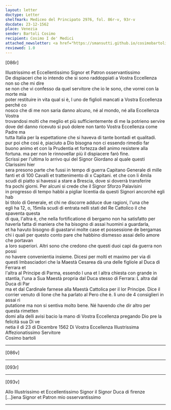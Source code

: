 ```yaml
---
layout: letter
doctype: Letter
shelfmark: Mediceo del Principato 2976, fol. 86r-v, 93r-v
docdate: 23-12-1562
place: Venezia
sender: Bartoli Cosimo
recipient: Cosimo I de' Medici
attached_newsletter: <a href="https://smansutti.github.io/cosimobartoli/texts/3079_025/">3079_025</a>
reviewed: 1.0
---
```


[086r]  
  
  
  
Illustrissimo et Eccellentissimo Signor et Patron osservantissimo  
De dispiaceri che io intendo che si sono raddoppiati a Vostra Eccellenza non so che mi dire  
se non che vi confesso da quel servitore che io le sono, che vorrei con la morte mia  
poter restituire in vita qual si è, l uno de figlioli mancati a Vostra Eccellenza perché co  
nosco che di me non saria danno alcuno, né al mondo, né alla Eccellenza Vostra  
trovandosi molti che meglio et più sufficientemente di me la potrieno servire  
dove del danno ricevuto si può dolere non tanto Vostra Eccellenza come Padre ma  
tutta Italia per la espettatione che si haveva di tante bontadi et qualitadi.  
pur poi che così è, piaciuto a Dio bisogna non ci essendo rimedio far  
buono animo et con la Prudentia et fortezza dell animo resistere alla  
fortuna. ma per non le rinnovellar più il dispiacere farò fine.  
Scrissi per l'ultima lo arrivo qui del Signor Giordano al quale questi Clarissimi hier  
sera presono parte che fussi in tempo di guerra Capitano Generale di mille  
fanti et di 100 Cavalli et trattenimento di x Capitani. et che con li 4mila  
scudi di piatto si havessi a stare a Brescia, dove si doverrà transferire  
fra pochi giorni. Per alcuni si crede che il Signor Sforzo Palavisini  
in progresso di tempo habbi a pigliar licentia da questi Signori ancorché egli hab  
bi titolo di Generale, et chi ne discorre adduce due ragioni, l'una che  
egli ha 12, o, 15mila scudi di entrata nelli stati del Re Cattolico il che spaventa questa  
di qua, l'altra è, che nella fortificatione di bergamo non ha satisfatto per  
haverla fatta di maniera che ha bisogno di assai huomini a guardarla,  
et ha havuto bisogno di guastarvi molte case et possessione de bergamas  
chi i quali per questo conto pare che habbino dismesso assai dello amore che portavan  
a loro superiori. Altri sono che credono che questi duoi capi da guerra non possi  
no havere convenientia insieme. Dicesi per molti et maximo per via di  
questi Imbasciadori che la Maestà Cesarea dà una delle figliole al Duca di Ferrara et  
l'altra al Principe di Parma, essendo l una et l altra chiesta con grande in  
stantia, l'una a Sua Maestà propria dal Duca stesso di Ferrara: L altra dal Duca di Par  
ma et dal Cardinale farnese alla Maestà Cattolica per il lor Principe. Dice il  
corrier venuto di lione che ha parlato al Pero che è. lì uno de 4 consiglieri in assai ri  
putatione ma non si sentiva molto bene. Né havendo che dir altro per questa rimetten  
domi alla delli avisi bacio la mano di Vostra Eccellenza pregando Dio pre la felicità sua Di ve  
netia il dì 23 di Dicembre 1562 Di Vostra Eccellenza Illustrissima Affezionatissimo Servitore   
Cosimo bartoli  
  
---  

[086v]  
  
  
  
---  

[093r]  
  
  
  
---  

[093v]  
  
  
Allo Illustrissimo et Eccellentissimo Signor il Signor Duca di firenze  
[...]iena Signor et Patron mio osservantissimo  
  
---  

